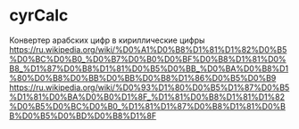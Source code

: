 # cyrCalc
Конвертер арабских цифр в кириллические цифры
https://ru.wikipedia.org/wiki/%D0%A1%D0%B8%D1%81%D1%82%D0%B5%D0%BC%D0%B0_%D0%B7%D0%B0%D0%BF%D0%B8%D1%81%D0%B8_%D1%87%D0%B8%D1%81%D0%B5%D0%BB_%D0%BA%D0%B8%D1%80%D0%B8%D0%BB%D0%BB%D0%B8%D1%86%D0%B5%D0%B9
https://ru.wikipedia.org/wiki/%D0%93%D1%80%D0%B5%D1%87%D0%B5%D1%81%D0%BA%D0%B0%D1%8F_%D1%81%D0%B8%D1%81%D1%82%D0%B5%D0%BC%D0%B0_%D1%81%D1%87%D0%B8%D1%81%D0%BB%D0%B5%D0%BD%D0%B8%D1%8F
